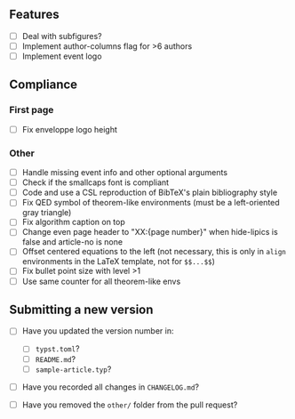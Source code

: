 
## Features

- [ ] Deal with subfigures?
- [ ] Implement author-columns flag for >6 authors
- [ ] Implement event logo

## Compliance

### First page

- [ ] Fix enveloppe logo height

### Other

- [ ] Handle missing event info and other optional arguments
- [ ] Check if the smallcaps font is compliant
- [ ] Code and use a CSL reproduction of BibTeX's plain bibliography style
- [ ] Fix QED symbol of theorem-like environments (must be a left-oriented gray triangle)
- [ ] Fix algorithm caption on top
- [ ] Change even page header to "XX:{page number}" when hide-lipics is false and article-no is none
- [ ] Offset centered equations to the left (not necessary, this is only in `align` environments in the LaTeX template, not for `$$...$$`)
- [ ] Fix bullet point size with level >1
- [ ] Use same counter for all theorem-like envs

## Submitting a new version

- [ ] Have you updated the version number in:
    - [ ] `typst.toml`?
    - [ ] `README.md`?
    - [ ] `sample-article.typ`?
- [ ] Have you recorded all changes in `CHANGELOG.md`?
- [ ] Have you removed the `other/` folder from the pull request?


